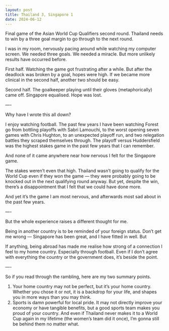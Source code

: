 ```yaml
---
layout: post
title: Thailand 3, Singapore 1
date: 2024-06-12
---
```


Final game of the Asian World Cup Qualifiers second round. Thailand needs to win by a three goal margin to go through to the next round. 

I was in my room, nervously pacing around while watching my computer screen. We needed three goals. We needed a miracle. But more unlikely results have occurred before. 

First half. Watching the game got frustrating after a while. But after the deadlock was broken by a goal, hopes were high. If we became more clinical in the second half, another two should be easy. 

Second half. The goalkeeper playing until their gloves (metaphorically) came off. Singapore equalised. Hope was lost. 

—-

Why have I wrote this all down?

I enjoy watching football. The past few years I have been watching Forest go from bottling playoffs with Sabri Lamouchi, to the worst opening seven games with Chris Hughton, to an unexpected playoff run, and two relegation battles they scraped themselves through. The playoff versus Huddersfield was the highest stakes game in the past few years that I can remember. 

And none of it came anywhere near how nervous I felt for the Singapore game. 

The stakes weren’t even that high. Thailand wasn’t going to qualify for the World Cup even if they won the game — they were probably going to be knocked out in the next qualifying round anyway. But yet, despite the win, there’s a disappointment that I felt that we could have done more. 

And yet it’s the game I am most nervous, and afterwards most sad about in the past few years. 

—-

But the whole experience raises a different thought for me. 

Being in another country is to be reminded of your foreign status. Don’t get me wrong — Singapore has been great, and I have fitted in well. But 

If anything, being abroad has made me realise how strong of a connection I feel to my home country. Especially through football. Even if I don’t agree with everything the country or the government does, it’s beside the point. 

—-

So if you read through the rambling, here are my two summary points. 
1. Your home country may not be perfect, but it’s your home country. Whether you chose it or not, it is a backdrop for your life, and shapes you in more ways than you may think. 
2. Sports is damn powerful for local pride. It may not directly improve your economy or have tangible benefits, but a good sports team makes you proud of your country. And even if Thailand never makes it to a World Cup again in my lifetime (the women’s team did it once), I’m gonna still be behind them no matter what. 
